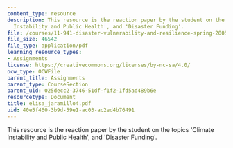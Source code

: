 ```yaml
---
content_type: resource
description: This resource is the reaction paper by the student on the topics 'Climate
  Instability and Public Health', and 'Disaster Funding'.
file: /courses/11-941-disaster-vulnerability-and-resilience-spring-2005/40e5f4603b9d59e1ac03ac2ed4b76491_elisa_jaramillo4.pdf
file_size: 46542
file_type: application/pdf
learning_resource_types:
- Assignments
license: https://creativecommons.org/licenses/by-nc-sa/4.0/
ocw_type: OCWFile
parent_title: Assignments
parent_type: CourseSection
parent_uid: 025decc2-3746-51df-f1f2-1fd5ad489b6e
resourcetype: Document
title: elisa_jaramillo4.pdf
uid: 40e5f460-3b9d-59e1-ac03-ac2ed4b76491
---
```

This resource is the reaction paper by the student on the topics 'Climate Instability and Public Health', and 'Disaster Funding'.